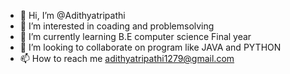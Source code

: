 - 👋 Hi, I’m @Adithyatripathi
- 👀 I’m interested in coading and problemsolving
- 🌱 I’m currently learning B.E computer science Final year
- 💞️ I’m looking to collaborate on program like JAVA and PYTHON
- 📫 How to reach me adithyatripathi1279@gmail.com

<!---
Adithyatripathi/Adithyatripathi is a ✨ special ✨ repository because its `README.md` (this file) appears on your GitHub profile.
You can click the Preview link to take a look at your changes.
--->
